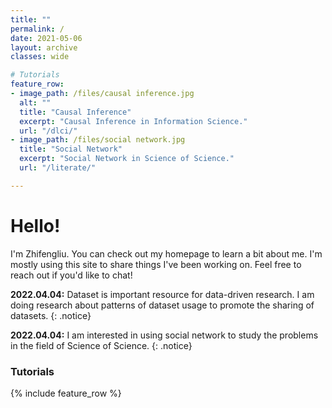 ```yaml
---
title: ""
permalink: /
date: 2021-05-06
layout: archive
classes: wide

# Tutorials
feature_row:
- image_path: /files/causal inference.jpg
  alt: ""
  title: "Causal Inference"
  excerpt: "Causal Inference in Information Science."
  url: "/dlci/"
- image_path: /files/social network.jpg
  title: "Social Network"
  excerpt: "Social Network in Science of Science."
  url: "/literate/"

---
```

# Hello!
I'm Zhifengliu. You can check out my homepage to learn a bit about me. I'm mostly using this site to share things I've been working on. Feel free to reach out if you'd like to chat!

**2022.04.04:** Dataset is important resource for data-driven research. I am doing research about patterns of dataset usage to promote the sharing of datasets.
{: .notice}

**2022.04.04:** I am interested in using social network to study the problems in the field of Science of Science.
{: .notice}
### Tutorials
{% include feature_row %}
